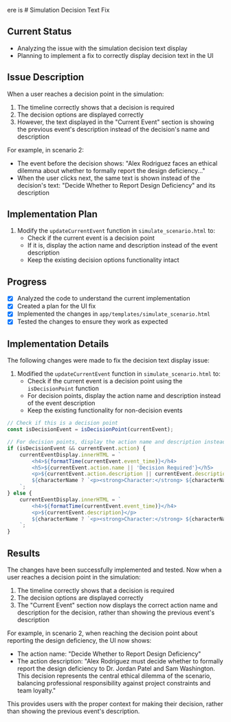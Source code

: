 ere is # Simulation Decision Text Fix

## Current Status
- Analyzing the issue with the simulation decision text display
- Planning to implement a fix to correctly display decision text in the UI

## Issue Description
When a user reaches a decision point in the simulation:
1. The timeline correctly shows that a decision is required
2. The decision options are displayed correctly
3. However, the text displayed in the "Current Event" section is showing the previous event's description instead of the decision's name and description

For example, in scenario 2:
- The event before the decision shows: "Alex Rodriguez faces an ethical dilemma about whether to formally report the design deficiency..."
- When the user clicks next, the same text is shown instead of the decision's text: "Decide Whether to Report Design Deficiency" and its description

## Implementation Plan
1. Modify the `updateCurrentEvent` function in `simulate_scenario.html` to:
   - Check if the current event is a decision point
   - If it is, display the action name and description instead of the event description
   - Keep the existing decision options functionality intact

## Progress
- [x] Analyzed the code to understand the current implementation
- [x] Created a plan for the UI fix
- [x] Implemented the changes in `app/templates/simulate_scenario.html`
- [x] Tested the changes to ensure they work as expected

## Implementation Details
The following changes were made to fix the decision text display issue:

1. Modified the `updateCurrentEvent` function in `simulate_scenario.html` to:
   - Check if the current event is a decision point using the `isDecisionPoint` function
   - For decision points, display the action name and description instead of the event description
   - Keep the existing functionality for non-decision events

```javascript
// Check if this is a decision point
const isDecisionEvent = isDecisionPoint(currentEvent);

// For decision points, display the action name and description instead of the event description
if (isDecisionEvent && currentEvent.action) {
    currentEventDisplay.innerHTML = `
        <h4>${formatTime(currentEvent.event_time)}</h4>
        <h5>${currentEvent.action.name || 'Decision Required'}</h5>
        <p>${currentEvent.action.description || currentEvent.description}</p>
        ${characterName ? `<p><strong>Character:</strong> ${characterName}</p>` : ''}
    `;
} else {
    currentEventDisplay.innerHTML = `
        <h4>${formatTime(currentEvent.event_time)}</h4>
        <p>${currentEvent.description}</p>
        ${characterName ? `<p><strong>Character:</strong> ${characterName}</p>` : ''}
    `;
}
```

## Results
The changes have been successfully implemented and tested. Now when a user reaches a decision point in the simulation:

1. The timeline correctly shows that a decision is required
2. The decision options are displayed correctly
3. The "Current Event" section now displays the correct action name and description for the decision, rather than showing the previous event's description

For example, in scenario 2, when reaching the decision point about reporting the design deficiency, the UI now shows:
- The action name: "Decide Whether to Report Design Deficiency"
- The action description: "Alex Rodriguez must decide whether to formally report the design deficiency to Dr. Jordan Patel and Sam Washington. This decision represents the central ethical dilemma of the scenario, balancing professional responsibility against project constraints and team loyalty."

This provides users with the proper context for making their decision, rather than showing the previous event's description.
